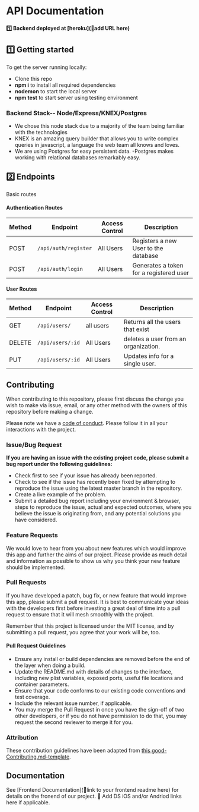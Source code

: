 

# API Documentation

#### 1️⃣ Backend deployed at [heroku](🚫add URL here) <br>

## 1️⃣ Getting started

To get the server running locally:
- Clone this repo
- **npm i** to install all required dependencies
- **nodemon** to start the local server
- **npm test** to start server using testing environment

### Backend Stack-- Node/Express/KNEX/Postgres
-    We chose this node stack due to a majority of the team being familiar with the technologies
-    KNEX is an amazing query builder that allows you to write complex queries in javascript, a language the web team all knows and loves.
-  We are using Postgres for easy persistent data. -Postgres makes working with relational databases remarkably easy.
 

## 2️⃣ Endpoints
Basic routes
#### Authentication Routes

| Method | Endpoint                | Access Control | Description                                  |
| ------ | ----------------------- | -------------- | -------------------------------------------- |
| POST    | `/api/auth/register` | All Users     | Registers a new User to the database|
| POST  | `/api/auth/login` | All Users       | Generates a token for a registered user           |


#### User Routes

| Method | Endpoint                | Access Control      | Description                                        |
| ------ | ----------------------- | ------------------- | -------------------------------------------------- |
| GET    | `/api/users/`        | all users           | Returns all the users that exist             |
| DELETE    | `/api/users/:id`    | All Users| deletes a user from an organization.             |
| PUT    | `/api/users/:id`        | All Users | Updates info for a single user.                    |


## Contributing

When contributing to this repository, please first discuss the change you wish to make via issue, email, or any other method with the owners of this repository before making a change.

Please note we have a [code of conduct](./code_of_conduct.md). Please follow it in all your interactions with the project.

### Issue/Bug Request

 **If you are having an issue with the existing project code, please submit a bug report under the following guidelines:**
 - Check first to see if your issue has already been reported.
 - Check to see if the issue has recently been fixed by attempting to reproduce the issue using the latest master branch in the repository.
 - Create a live example of the problem.
 - Submit a detailed bug report including your environment & browser, steps to reproduce the issue, actual and expected outcomes,  where you believe the issue is originating from, and any potential solutions you have considered.

### Feature Requests

We would love to hear from you about new features which would improve this app and further the aims of our project. Please provide as much detail and information as possible to show us why you think your new feature should be implemented.

### Pull Requests

If you have developed a patch, bug fix, or new feature that would improve this app, please submit a pull request. It is best to communicate your ideas with the developers first before investing a great deal of time into a pull request to ensure that it will mesh smoothly with the project.

Remember that this project is licensed under the MIT license, and by submitting a pull request, you agree that your work will be, too.

#### Pull Request Guidelines

- Ensure any install or build dependencies are removed before the end of the layer when doing a build.
- Update the README.md with details of changes to the interface, including new plist variables, exposed ports, useful file locations and container parameters.
- Ensure that your code conforms to our existing code conventions and test coverage.
- Include the relevant issue number, if applicable.
- You may merge the Pull Request in once you have the sign-off of two other developers, or if you do not have permission to do that, you may request the second reviewer to merge it for you.

### Attribution

These contribution guidelines have been adapted from [this good-Contributing.md-template](https://gist.github.com/PurpleBooth/b24679402957c63ec426).

## Documentation

See [Frontend Documentation](🚫link to your frontend readme here) for details on the fronend of our project.
🚫 Add DS iOS and/or Andriod links here if applicable.
